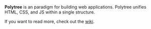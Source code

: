**Polytree** is an paradigm for building web applications.  Polytree unifies HTML, CSS, and JS within a single structure.

If you want to read more, check out the [wiki](https://github.com/quatrano/polytree/wiki).
